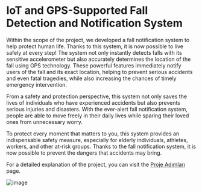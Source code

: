 # IoT and GPS-Supported Fall Detection and Notification System

Within the scope of the project, we developed a fall notification system to help protect human life. Thanks to this system, it is now possible to live safely at every step! The system not only instantly detects falls with its sensitive accelerometer but also accurately determines the location of the fall using GPS technology. These powerful features immediately notify users of the fall and its exact location, helping to prevent serious accidents and even fatal tragedies, while also increasing the chances of timely emergency intervention.

From a safety and protection perspective, this system not only saves the lives of individuals who have experienced accidents but also prevents serious injuries and disasters. With the ever-alert fall notification system, people are able to move freely in their daily lives while sparing their loved ones from unnecessary worry.

To protect every moment that matters to you, this system provides an indispensable safety measure, especially for elderly individuals, athletes, workers, and other at-risk groups. Thanks to the fall notification system, it is now possible to prevent the dangers that accidents may bring.

For a detailed explanation of the project, you can visit the [Proje Adımları](https://github.com/ozgepek/IoT-ve-GPS-destekli-Dusme-Tespit-ve-Bildirim-Sistemi/wiki) page.


![image](https://github.com/ozgepek/IoT-ve-GPS-destekli-Dusme-Tespit-ve-Bildirim-Sistemi/assets/83868162/e9862970-4fbf-46eb-84a1-73a03e40d83a)

